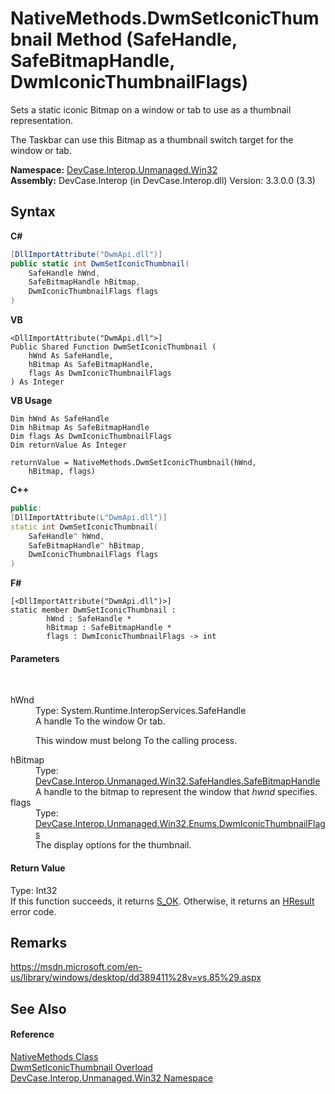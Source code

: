 # NativeMethods.DwmSetIconicThumbnail Method (SafeHandle, SafeBitmapHandle, DwmIconicThumbnailFlags)
 

Sets a static iconic Bitmap on a window or tab to use as a thumbnail representation. 

 The Taskbar can use this Bitmap as a thumbnail switch target for the window or tab.

**Namespace:**&nbsp;<a href="N_DevCase_Interop_Unmanaged_Win32">DevCase.Interop.Unmanaged.Win32</a><br />**Assembly:**&nbsp;DevCase.Interop (in DevCase.Interop.dll) Version: 3.3.0.0 (3.3)

## Syntax

**C#**<br />
``` C#
[DllImportAttribute("DwmApi.dll")]
public static int DwmSetIconicThumbnail(
	SafeHandle hWnd,
	SafeBitmapHandle hBitmap,
	DwmIconicThumbnailFlags flags
)
```

**VB**<br />
``` VB
<DllImportAttribute("DwmApi.dll">]
Public Shared Function DwmSetIconicThumbnail ( 
	hWnd As SafeHandle,
	hBitmap As SafeBitmapHandle,
	flags As DwmIconicThumbnailFlags
) As Integer
```

**VB Usage**<br />
``` VB Usage
Dim hWnd As SafeHandle
Dim hBitmap As SafeBitmapHandle
Dim flags As DwmIconicThumbnailFlags
Dim returnValue As Integer

returnValue = NativeMethods.DwmSetIconicThumbnail(hWnd, 
	hBitmap, flags)
```

**C++**<br />
``` C++
public:
[DllImportAttribute(L"DwmApi.dll")]
static int DwmSetIconicThumbnail(
	SafeHandle^ hWnd, 
	SafeBitmapHandle^ hBitmap, 
	DwmIconicThumbnailFlags flags
)
```

**F#**<br />
``` F#
[<DllImportAttribute("DwmApi.dll")>]
static member DwmSetIconicThumbnail : 
        hWnd : SafeHandle * 
        hBitmap : SafeBitmapHandle * 
        flags : DwmIconicThumbnailFlags -> int 

```


#### Parameters
&nbsp;<dl><dt>hWnd</dt><dd>Type: System.Runtime.InteropServices.SafeHandle<br />A handle To the window Or tab. 

 This window must belong To the calling process.</dd><dt>hBitmap</dt><dd>Type: <a href="T_DevCase_Interop_Unmanaged_Win32_SafeHandles_SafeBitmapHandle">DevCase.Interop.Unmanaged.Win32.SafeHandles.SafeBitmapHandle</a><br />A handle to the bitmap to represent the window that *hwnd* specifies.</dd><dt>flags</dt><dd>Type: <a href="T_DevCase_Interop_Unmanaged_Win32_Enums_DwmIconicThumbnailFlags">DevCase.Interop.Unmanaged.Win32.Enums.DwmIconicThumbnailFlags</a><br />The display options for the thumbnail.</dd></dl>

#### Return Value
Type: Int32<br />If this function succeeds, it returns <a href="T_DevCase_Interop_Unmanaged_Win32_Enums_HResult">S_OK</a>. Otherwise, it returns an <a href="T_DevCase_Interop_Unmanaged_Win32_Enums_HResult">HResult</a> error code.

## Remarks
<a href="https://msdn.microsoft.com/en-us/library/windows/desktop/dd389411%28v=vs.85%29.aspx" target="_blank">https://msdn.microsoft.com/en-us/library/windows/desktop/dd389411%28v=vs.85%29.aspx</a>

## See Also


#### Reference
<a href="T_DevCase_Interop_Unmanaged_Win32_NativeMethods">NativeMethods Class</a><br /><a href="Overload_DevCase_Interop_Unmanaged_Win32_NativeMethods_DwmSetIconicThumbnail">DwmSetIconicThumbnail Overload</a><br /><a href="N_DevCase_Interop_Unmanaged_Win32">DevCase.Interop.Unmanaged.Win32 Namespace</a><br />